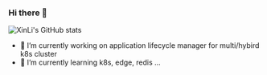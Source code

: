 ### Hi there 👋

<!--
**DanielXLee/DanielXLee** is a ✨ _special_ ✨ repository because its `README.md` (this file) appears on your GitHub profile.

Here are some ideas to get you started:

- 🔭 I’m currently working on ...
- 🌱 I’m currently learning ...
- 👯 I’m looking to collaborate on ...
- 🤔 I’m looking for help with ...
- 💬 Ask me about ...
- 📫 How to reach me: ...
- 😄 Pronouns: ...
- ⚡ Fun fact: ...
-->

![XinLi's GitHub stats](https://github-readme-stats.vercel.app/api?username=DanielXLee&theme=cobalt)

- 🔭 I’m currently working on application lifecycle manager for multi/hybird k8s cluster
- 🌱 I’m currently learning k8s, edge, redis ...
